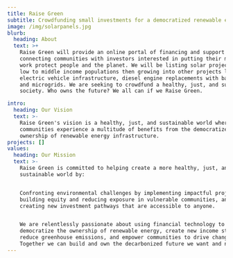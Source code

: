 ```yaml
---
title: Raise Green
subtitle: Crowdfunding small investments for a democratized renewable energy future
image: /img/solarpanels.jpg
blurb:
  heading: About
  text: >+
    Raise Green will provide an online portal of financing and support by
    connecting communities with investors interested in putting their money to
    work protect people and the planet. We will be listing solar projects for
    low to middle income populations then growing into other projects like
    electric vehicle infrastructure, diesel engine replacements with batteries,
    and microgrids. We are seeking to crowdfund a healthy, just, and sustainable
    society. Who owns the future? We all can if we Raise Green.

intro:
  heading: Our Vision
  text: >-
    Raise Green's vision is a healthy, just, and sustainable world where
    communities experience a multitude of benefits from the democratized
    ownership of renewable energy infrastructure.
projects: []
values:
  heading: Our Mission
  text: >-
    Raise Green is committed to helping create a more healthy, just, and
    sustainable world by:


    Confronting environmental challenges by implementing impactful projects,
    building equity and reducing exposure in vulnerable communities, and
    creating new investment pathways that are accessible to anyone.


    We are relentlessly passionate about using financial technology to
    democratize the ownership of renewable energy, create new income streams,
    reduce greenhouse emissions, and empower communities to drive change.
    Together we can build and own the decarbonized future we want and need.
---
```


